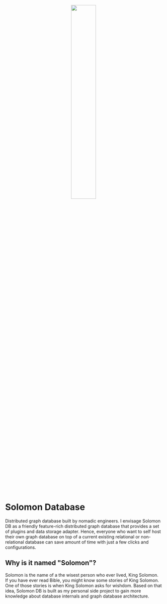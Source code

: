 <p align="center">
<img src="https://user-images.githubusercontent.com/56880684/201497081-40976107-ef47-4a12-bf6d-ceafc8da3464.png" width="40%"/>
</p>

# Solomon Database

Distributed graph database built by nomadic engineers. I envisage Solomon DB as a friendly feature-rich distributed graph database that provides a set of plugins and data storage adapter. Hence, everyone who want to self host their own graph database on top of a current existing relational or non-relational database can save amount of time with just a few clicks and configurations.

## Why is it named "Solomon"?
Solomon is the name of a the wisest person who ever lived, King Solomon. If you have ever read Bible, you might know some stories of King Solomon. One of those stories is when King Solomon asks for wishdom. Based on that idea, Solomon DB is built as my personal side project to gain more knowledge about database internals and graph database architecture. 
